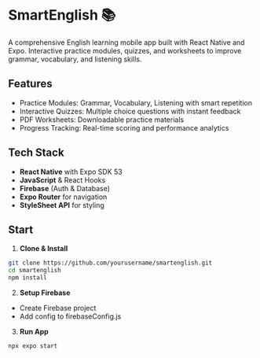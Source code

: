 # SmartEnglish 📚

A comprehensive English learning mobile app built with React Native and Expo. Interactive practice modules, quizzes, and worksheets to improve grammar, vocabulary, and listening skills.

##  Features

- Practice Modules: Grammar, Vocabulary, Listening with smart repetition
- Interactive Quizzes: Multiple choice questions with instant feedback
- PDF Worksheets: Downloadable practice materials
- Progress Tracking: Real-time scoring and performance analytics

##  Tech Stack

- **React Native** with Expo SDK 53
- **JavaScript** & React Hooks
- **Firebase** (Auth & Database)
- **Expo Router** for navigation
- **StyleSheet API** for styling

## Start

1. **Clone & Install**
  ```bash
  git clone https://github.com/yourusername/smartenglish.git
  cd smartenglish
  npm install
```
2. **Setup Firebase**
- Create Firebase project
- Add config to firebaseConfig.js
  
3. **Run App**
 ```bash
npx expo start
```

